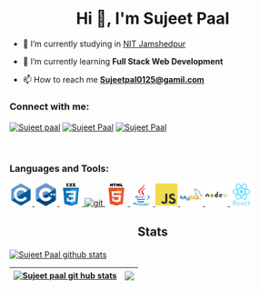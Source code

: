 <h1 align="center">Hi 👋, I'm Sujeet Paal</h1>
<!-- <h3 align="center">A passionate web developer from India</h3> -->

- 🔭 I’m currently studying in [NIT Jamshedpur](https://www.nitjsr.ac.in/)

- 🌱 I’m currently learning **Full Stack Web Development**

- 📫 How to reach me **Sujeetpal0125@gamil.com**

<h3 align="left">Connect with me:</h3>
<p align="left">
<a href="https://www.instagram.com/the_silent_night_lion/?next=%2F" target="blank"><img align="center" src="https://img.freepik.com/free-vector/instagram-icon_1057-2227.jpg?w=740&t=st=1686722104~exp=1686722704~hmac=f8cd5272a703d65819d6d4498f7c180042265ac1ec0016a8bc0c95acb672a68c" alt="Sujeet paal" height="30" width="40" /></a>
<a href="https://www.linkedin.com/in/sujeet-kumar-pal-979b9b222/" target="blank"><img align="center" src="https://upload.wikimedia.org/wikipedia/commons/c/ca/LinkedIn_logo_initials.png" alt="Sujeet Paal" height="30" width="40" /></a>
<a href="https://leetcode.com/Arya_2000_Pal/" target="blank"><img align="center" src="https://www.google.com/url?sa=i&url=https%3A%2F%2Ficonscout.com%2Ficons%2Fleetcode&psig=AOvVaw3ZnVR0SDT66vovtPqSeBgV&ust=1686809938433000&source=images&cd=vfe&ved=0CBEQjRxqFwoTCJjG5-mOwv8CFQAAAAAdAAAAABAE" alt="Sujeet Paal" height="30" width="40" /></a>

</p>

<br>

<h3 align="left">Languages and Tools:</h3>
<p align="left"> <a href="https://www.cprogramming.com/" target="_blank" rel="noreferrer"> <img src="https://raw.githubusercontent.com/devicons/devicon/master/icons/c/c-original.svg" alt="C" width="40" height="40"/> </a> <a href="https://www.javatpoint.com/cpp-tutorial" target="_blank" rel="noreferrer"> <img src="https://raw.githubusercontent.com/devicons/devicon/master/icons/cplusplus/cplusplus-original.svg" alt="C++" width="40" height="40"/> </a> <a href="https://www.w3schools.com/css/" target="_blank" rel="noreferrer"> <img src="https://raw.githubusercontent.com/devicons/devicon/master/icons/css3/css3-original-wordmark.svg" alt="CSS3" width="40" height="40"/> </a> <a href="https://git-scm.com/" target="_blank" rel="noreferrer"> <img src="https://www.vectorlogo.zone/logos/git-scm/git-scm-icon.svg" alt="git" width="40" height="40"/> </a> <a href="https://www.w3.org/html/" target="_blank" rel="noreferrer"> <img src="https://raw.githubusercontent.com/devicons/devicon/master/icons/html5/html5-original-wordmark.svg" alt="html5" width="40" height="40"/> </a> <a href="https://www.java.com" target="_blank" rel="noreferrer"> <img src="https://raw.githubusercontent.com/devicons/devicon/master/icons/java/java-original.svg" alt="java" width="40" height="40"/> </a> <a href="https://developer.mozilla.org/en-US/docs/Web/JavaScript" target="_blank" rel="noreferrer"> <img src="https://raw.githubusercontent.com/devicons/devicon/master/icons/javascript/javascript-original.svg" alt="javascript" width="40" height="40"/>  <a href="https://www.mysql.com/" target="_blank" rel="noreferrer"> <img src="https://raw.githubusercontent.com/devicons/devicon/master/icons/mysql/mysql-original-wordmark.svg" alt="mysql" width="40" height="40"/> </a> <a href="https://nodejs.org" target="_blank" rel="noreferrer"> <img src="https://raw.githubusercontent.com/devicons/devicon/master/icons/nodejs/nodejs-original-wordmark.svg" alt="nodejs" width="40" height="40"/> </a> <a href="https://reactjs.org/" target="_blank" rel="noreferrer"> <img src="https://raw.githubusercontent.com/devicons/devicon/master/icons/react/react-original-wordmark.svg" alt="react" width="40" height="40"/> </a> </p>


<!-- --------------------------------------------------------------------------------------------------------------------------------------- -->


<h2 align="center">Stats</h2>

<a href="https://github.com/Sujeetpaal21"><img align="center" src="https://streak-stats.demolab.com/?user=Sujeetpaal21&theme=highcontrast" alt="Sujeet Paal github stats" /></a>

| <a href="https://github.com/Sujeetpaal21"><img align="center" src="https://github-readme-stats.vercel.app/api?username=Sujeetpaal21&count_private=true&theme=vision-friendly-dark&show_icons=true" alt="Sujeet paal git hub stats" /></a> | <a href="https://github.com/Sujeetpaal21"><img align="center" src="https://github-readme-stats.vercel.app/api/top-langs/?username=Sujeetpaal21&layout=compact&theme=vision-friendly-dark" /></a> |
| ------------- | ------------- |
